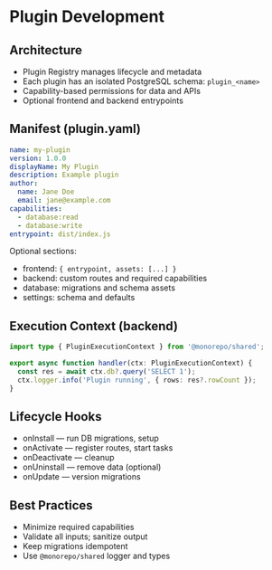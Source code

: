 # Plugin Development

## Architecture

- Plugin Registry manages lifecycle and metadata
- Each plugin has an isolated PostgreSQL schema: `plugin_<name>`
- Capability-based permissions for data and APIs
- Optional frontend and backend entrypoints

## Manifest (plugin.yaml)

```yaml
name: my-plugin
version: 1.0.0
displayName: My Plugin
description: Example plugin
author:
  name: Jane Doe
  email: jane@example.com
capabilities:
  - database:read
  - database:write
entrypoint: dist/index.js
```

Optional sections:
- frontend: `{ entrypoint, assets: [...] }`
- backend: custom routes and required capabilities
- database: migrations and schema assets
- settings: schema and defaults

## Execution Context (backend)

```ts
import type { PluginExecutionContext } from '@monorepo/shared';

export async function handler(ctx: PluginExecutionContext) {
  const res = await ctx.db?.query('SELECT 1');
  ctx.logger.info('Plugin running', { rows: res?.rowCount });
}
```

## Lifecycle Hooks

- onInstall — run DB migrations, setup
- onActivate — register routes, start tasks
- onDeactivate — cleanup
- onUninstall — remove data (optional)
- onUpdate — version migrations

## Best Practices

- Minimize required capabilities
- Validate all inputs; sanitize output
- Keep migrations idempotent
- Use `@monorepo/shared` logger and types

